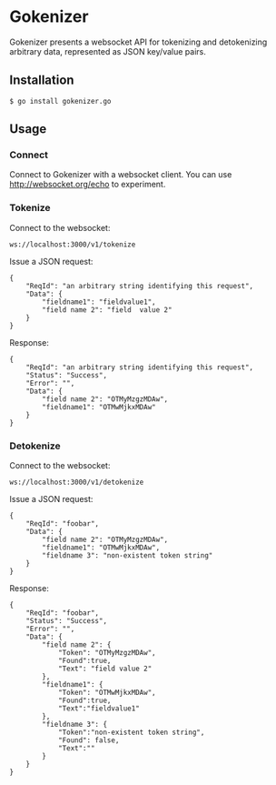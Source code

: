 # Gokenizer

Gokenizer presents a websocket API for tokenizing and detokenizing arbitrary data, represented as JSON key/value pairs.


## Installation

	$ go install gokenizer.go

## Usage

### Connect

Connect to Gokenizer with a websocket client.  You can use http://websocket.org/echo to experiment.



### Tokenize

Connect to the websocket:

	ws://localhost:3000/v1/tokenize

Issue a JSON request:

	{
		"ReqId": "an arbitrary string identifying this request",
		"Data": {
			"fieldname1": "fieldvalue1",
			"field name 2": "field  value 2"
		}
	}

Response:

	{
		"ReqId": "an arbitrary string identifying this request",
		"Status": "Success",
		"Error": "",
		"Data": {
			"field name 2": "OTMyMzgzMDAw",
			"fieldname1": "OTMwMjkxMDAw"
		}
	}

### Detokenize

Connect to the websocket:

	ws://localhost:3000/v1/detokenize

Issue a JSON request:

	{
		"ReqId": "foobar",
		"Data": {
			"field name 2": "OTMyMzgzMDAw",
			"fieldname1": "OTMwMjkxMDAw",
			"fieldname 3": "non-existent token string"
		}
	}

Response:

	{
		"ReqId": "foobar",
		"Status": "Success", 
		"Error": "",
		"Data": {
			"field name 2": {
				"Token": "OTMyMzgzMDAw",
				"Found":true,
				"Text": "field value 2"
			},
			"fieldname1": {
				"Token": "OTMwMjkxMDAw",
				"Found":true,
				"Text":"fieldvalue1"
			},
			"fieldname 3": {
				"Token":"non-existent token string",
				"Found": false,
				"Text":""
			}
		}
	}
